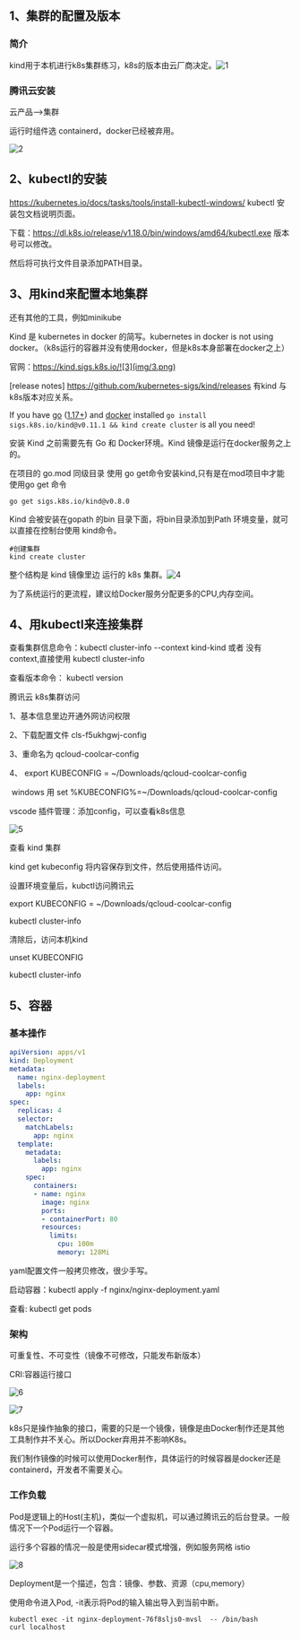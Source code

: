 

## 1、集群的配置及版本

### 简介

kind用于本机进行k8s集群练习，k8s的版本由云厂商决定。![1](img/1.png)

### 腾讯云安装

云产品-->集群

运行时组件选 containerd，docker已经被弃用。

![2](img/2.png)



## 2、kubectl的安装

https://kubernetes.io/docs/tasks/tools/install-kubectl-windows/    kubectl 安装包文档说明页面。

下载：https://dl.k8s.io/release/v1.18.0/bin/windows/amd64/kubectl.exe      版本号可以修改。

然后将可执行文件目录添加PATH目录。



## 3、用kind来配置本地集群

还有其他的工具，例如minikube

Kind 是 kubernetes in docker 的简写。kubernetes in docker  is  not using docker。（k8s运行的容器并没有使用docker，但是k8s本身部署在docker之上）

官网：https://kind.sigs.k8s.io/![3](img/3.png)

[release notes]   https://github.com/kubernetes-sigs/kind/releases  有kind 与 k8s版本对应关系。

If you have [go](https://golang.org/) ([1.17+](https://golang.org/doc/devel/release.html#policy)) and [docker](https://www.docker.com/) installed `go install sigs.k8s.io/kind@v0.11.1 && kind create cluster` is all you need!

安装 Kind 之前需要先有 Go 和 Docker环境。Kind 镜像是运行在docker服务之上的。

在项目的 go.mod 同级目录 使用 go get命令安装kind,只有是在mod项目中才能使用go get 命令

```shell
go get sigs.k8s.io/kind@v0.8.0
```

Kind 会被安装在gopath 的bin 目录下面，将bin目录添加到Path 环境变量，就可以直接在控制台使用 kind命令。

```shell
#创建集群
kind create cluster
```

整个结构是 kind 镜像里边 运行的 k8s 集群。![4](img/4.png)

为了系统运行的更流程，建议给Docker服务分配更多的CPU,内存空间。

## 4、用kubectl来连接集群

查看集群信息命令：kubectl  cluster-info  --context kind-kind  或者 没有context,直接使用  kubectl  cluster-info

查看版本命令：	kubectl   version

腾讯云 k8s集群访问

1、基本信息里边开通外网访问权限

2、下载配置文件 cls-f5ukhgwj-config

3、重命名为  qcloud-coolcar-config

4、 export KUBECONFIG = ~/Downloads/qcloud-coolcar-config  

​		windows 用 set %KUBECONFIG%=~/Downloads/qcloud-coolcar-config  



vscode 插件管理：添加config，可以查看k8s信息

![5](img/5.png)





查看 kind 集群

kind get kubeconfig  将内容保存到文件，然后使用插件访问。



设置环境变量后，kubctl访问腾讯云

export KUBECONFIG = ~/Downloads/qcloud-coolcar-config  

kubectl  cluster-info

清除后，访问本机kind

unset   KUBECONFIG 

kubectl  cluster-info

## 5、容器

### 基本操作

```yaml
apiVersion: apps/v1
kind: Deployment
metadata:
  name: nginx-deployment
  labels:
    app: nginx
spec:
  replicas: 4
  selector:
    matchLabels:
      app: nginx
  template:
    metadata:
      labels:
        app: nginx
    spec:
      containers:
      - name: nginx
        image: nginx
        ports:
        - containerPort: 80
        resources:
          limits:
            cpu: 100m
            memory: 128Mi
```

yaml配置文件一般拷贝修改，很少手写。

启动容器：kubectl apply -f nginx/nginx-deployment.yaml

查看:		  kubectl get pods

### 架构

可重复性、不可变性（镜像不可修改，只能发布新版本）

CRI:容器运行接口

![6](img/6.png)



![7](img/7.png)



k8s只是操作抽象的接口，需要的只是一个镜像，镜像是由Docker制作还是其他工具制作并不关心。所以Docker弃用并不影响K8s。

我们制作镜像的时候可以使用Docker制作，具体运行的时候容器是docker还是containerd，开发者不需要关心。



### 工作负载

Pod是逻辑上的Host(主机)，类似一个虚拟机，可以通过腾讯云的后台登录。一般情况下一个Pod运行一个容器。

运行多个容器的情况一般是使用sidecar模式增强，例如服务网格 istio

![8](img/8.png)

Deployment是一个描述，包含：镜像、参数、资源（cpu,memory）

使用命令进入Pod,  -it表示将Pod的输入输出导入到当前中断。

```shell
kubectl exec -it nginx-deployment-76f8sljs0-mvsl  -- /bin/bash
curl localhost
```

